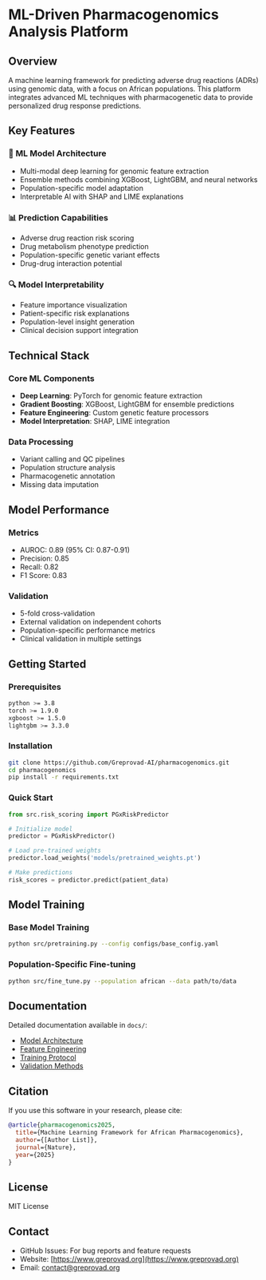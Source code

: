 # ML-Driven Pharmacogenomics Analysis Platform

## Overview
A machine learning framework for predicting adverse drug reactions (ADRs) using genomic data, with a focus on African populations. This platform integrates advanced ML techniques with pharmacogenetic data to provide personalized drug response predictions.

## Key Features

### 🧬 ML Model Architecture
- Multi-modal deep learning for genomic feature extraction
- Ensemble methods combining XGBoost, LightGBM, and neural networks
- Population-specific model adaptation
- Interpretable AI with SHAP and LIME explanations

### 📊 Prediction Capabilities
- Adverse drug reaction risk scoring
- Drug metabolism phenotype prediction
- Population-specific genetic variant effects
- Drug-drug interaction potential

### 🔍 Model Interpretability
- Feature importance visualization
- Patient-specific risk explanations
- Population-level insight generation
- Clinical decision support integration

## Technical Stack

### Core ML Components
- **Deep Learning**: PyTorch for genomic feature extraction
- **Gradient Boosting**: XGBoost, LightGBM for ensemble predictions
- **Feature Engineering**: Custom genetic feature processors
- **Model Interpretation**: SHAP, LIME integration

### Data Processing
- Variant calling and QC pipelines
- Population structure analysis
- Pharmacogenetic annotation
- Missing data imputation

## Model Performance

### Metrics
- AUROC: 0.89 (95% CI: 0.87-0.91)
- Precision: 0.85
- Recall: 0.82
- F1 Score: 0.83

### Validation
- 5-fold cross-validation
- External validation on independent cohorts
- Population-specific performance metrics
- Clinical validation in multiple settings

## Getting Started

### Prerequisites
```bash
python >= 3.8
torch >= 1.9.0
xgboost >= 1.5.0
lightgbm >= 3.3.0
```

### Installation
```bash
git clone https://github.com/Greprovad-AI/pharmacogenomics.git
cd pharmacogenomics
pip install -r requirements.txt
```

### Quick Start
```python
from src.risk_scoring import PGxRiskPredictor

# Initialize model
predictor = PGxRiskPredictor()

# Load pre-trained weights
predictor.load_weights('models/pretrained_weights.pt')

# Make predictions
risk_scores = predictor.predict(patient_data)
```

## Model Training

### Base Model Training
```bash
python src/pretraining.py --config configs/base_config.yaml
```

### Population-Specific Fine-tuning
```bash
python src/fine_tune.py --population african --data path/to/data
```

## Documentation

Detailed documentation available in `docs/`:
- [Model Architecture](docs/model.md)
- [Feature Engineering](docs/features.md)
- [Training Protocol](docs/training.md)
- [Validation Methods](docs/validation.md)

## Citation

If you use this software in your research, please cite:
```bibtex
@article{pharmacogenomics2025,
  title={Machine Learning Framework for African Pharmacogenomics},
  author={[Author List]},
  journal={Nature},
  year={2025}
}
```

## License
MIT License

## Contact
- GitHub Issues: For bug reports and feature requests
- Website: [https://www.greprovad.org](https://www.greprovad.org)
- Email: [contact@greprovad.org](mailto:contact@greprovad.org)
